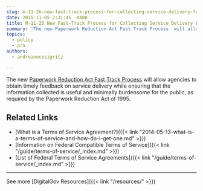 ```yaml
---
slug: m-11-26-new-fast-track-process-for-collecting-service-delivery-feedback-under-the-paperwork-reduction-act
date: 2015-11-05 2:31:45 -0400
title: M-11-26 New Fast-Track Process for Collecting Service Delivery Feedback Under the Paperwork Reduction Act
summary: 'The new Paperwork Reduction Act Fast Track Process  will allow agencies to obtain timely feedback on service delivery while ensuring that the information collected is useful and minimally burdensome for the public, as required by the Paperwork Reduction Act of 1995. Related Links What is a Terms of Service Agreement? Information on Federal Compatible Terms'
topics:
  - policy
  - pra
authors:
  - andreanocesigritz

---
```


The new [Paperwork Reduction Act Fast Track Process](https://www.whitehouse.gov/sites/whitehouse.gov/files/omb/memoranda/2011/m11-26.pdf)  will allow agencies to obtain timely feedback on service delivery while ensuring that the information collected is useful and minimally burdensome for the public, as required by the Paperwork Reduction Act of 1995.

## Related Links

  * [What is a Terms of Service Agreement?]({{< link "2014-05-13-what-is-a-terms-of-service-and-how-do-i-get-one.md" >}})
  * [Information on Federal Compatible Terms of Service]({{< link "/guide/terms-of-service/_index.md" >}})
  * [List of Federal Terms of Service Agreements]({{< link "/guide/terms-of-service/_index.md" >}})

 

* * *

 

See more [DigitalGov Resources]({{< link "/resources/" >}})
